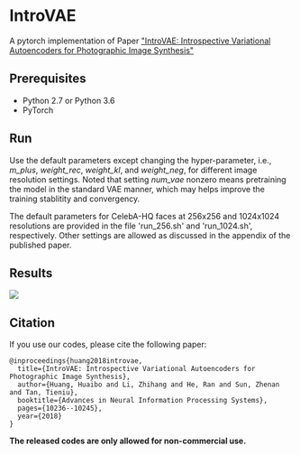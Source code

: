 # IntroVAE
A pytorch implementation of Paper ["IntroVAE: Introspective Variational Autoencoders for Photographic Image Synthesis"](http://papers.nips.cc/paper/7291-introvae-introspective-variational-autoencoders-for-photographic-image-synthesis)

## Prerequisites
* Python 2.7 or Python 3.6
* PyTorch

## Run

Use the default parameters except changing the hyper-parameter, i.e., *m_plus*, *weight_rec*, *weight_kl*, and *weight_neg*, for different image resolution settings. Noted that setting *num_vae* nonzero means pretraining the model in the standard VAE manner, which may helps improve the training stablitity and convergency. 

The default parameters for CelebA-HQ faces at 256x256 and 1024x1024 resolutions are provided in the file 'run_256.sh' and 'run_1024.sh', respectively. Other settings are allowed as discussed in the appendix of the published paper. 

## Results

![](https://github.com/hhb072/IntroVAE/blob/master/sample.jpg)

## Citation

If you use our codes, please cite the following paper:

 	@inproceedings{huang2018introvae,
	  title={IntroVAE: Introspective Variational Autoencoders for Photographic Image Synthesis},
	  author={Huang, Huaibo and Li, Zhihang and He, Ran and Sun, Zhenan and Tan, Tieniu},
	  booktitle={Advances in Neural Information Processing Systems},
	  pages={10236--10245},    
	  year={2018}
	}

**The released codes are only allowed for non-commercial use.**
